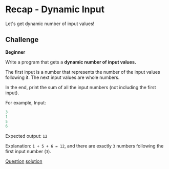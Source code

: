 # Recap - Dynamic Input

Let's get dynamic number of input values!

## Challenge

**Beginner**

Write a program that gets a **dynamic number of input values.**

The first input is a number that represents the number of the input values following it. The next input values are whole numbers.

In the end, print the sum of all the input numbers (not including the first input).

For example,
Input:

```python
3
1
5
6
```

Expected output: `12`

Explanation:
`1 + 5 + 6 = 12`, and there are exactly `3` numbers following the first input number (`3`).

[Question](q.py) [solution](solution.py)